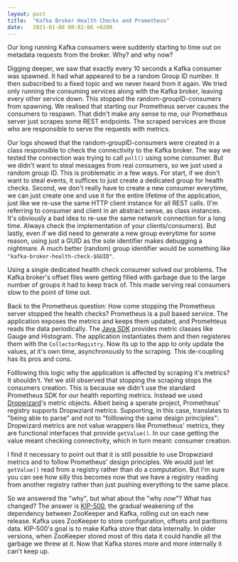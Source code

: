 ```yaml
---
layout: post
title:  "Kafka Broker Health Checks and Prometheus"
date:   2021-01-08 00:02:06 +0200
---
```

Our long running Kafka consumers were suddenly starting to time out on metadata requests from the broker. Why? and why now?

Digging deeper, we saw that exactly every 10 seconds a Kafka consumer was spawned. It had what appeared to be a random Group ID number. It then subscribed to a fixed topic and we never heard from it again. We tried only running the consuming services along with the Kafka broker, leaving every other service down. This stopped the random-groupID-consumers from spawning. We realised that starting our Prometheus server causes the consumers to respawn. That didn't make any sense to me, our Prometheus server just scrapes some REST endpoints. The scraped services are those who are responsible to serve the requests with metrics.

Our logs showed that the random-groupID-consumers were created in a class responsible to check the connectivity to the Kafka broker. The way we tested the connection was trying to call `poll()` using some consumer. But we didn't want to steal messages from real consumers, so we just used a random group ID. This is problematic in a few ways. For start, if we don't want to steal events, it suffices to just create a dedicated group for health checks. Second, we don't really have to create a new consumer everytime, we can just create one and use it for the entire lifetime of the application, just like we re-use the same HTTP client instance for all REST calls. (I'm referring to consumer and client in an abstract sense, as class instances. It's obviously a bad idea to re-use the same network connection for a long time. Always check the implementation of your clients/consumers). But lastly, even if we did need to generate a new group everytime for some reason, using just a GUID as the sole identifier makes debugging a nightmare. A much better (random) group identifier would be something like `"kafka-broker-health-check-$GUID"`.

Using a single dedicated health check consumer solved our problems. The Kafka broker's offset files were getting filled with garbage due to the large number of groups it had to keep track of. This made serving real consumers slow to the point of time out.

Back to the Prometheus question: How come stopping the Prometheus server stopped the health checks? 
Prometheus is a pull based service. The application exposes the metrics and keeps them updated, and Promehteus reads the data periodically. The [Java SDK](https://github.com/prometheus/client_java) provides metric classes like Gauge and Histogram. The application instantiates them and then registeres them with the `CollectorRegistry`. Now its up to the app to only update the values, at it's own time, asynchronously to the scraping. This de-coupling has its pros and cons.

Folllowing this logic why the application is affected by scraping it's metrics? It shouldn't. Yet we still observed that stopping the scraping stops the consumers creation. This is because we didn't use the standard Prometheus SDK for our health reporting metrics. Instead we used [Dropwizard](https://www.dropwizard.io/en/latest/)'s metric objects. Albeit being a sperate project, Prometheus' registry supports Dropwziard metrics. Supporting, in this case, translates to "being able to parse" and not to "folllowing the same design principles": Dropwizard metrics are not value wrappers like Prometheus' metrics, they are functional interfaces that provide `getValue()`. In our case getting the value meant checking connectivity, which in turn meant: consumer creation.

I find it necessary to point out that it is still possible to use Dropwziard metrics and to follow Prometheus' design principles. We would just let `getValue()` read from a registry rather than do a computation. But I'm sure you can see how silly this becomes now that we have a registry reading from another registry rather than just pushing everything to the same place.

So we answered the "why", but what about the "why *now*"? What has changed? The answer is [KIP-500](https://cwiki.apache.org/confluence/display/KAFKA/KIP-500%3A+Replace+ZooKeeper+with+a+Self-Managed+Metadata+Quorum), the gradual weakening of the dependency between ZooKeeper and Kafka, rolling out on each new release. Kafka uses ZooKeeper to store configuration, offsets and paritions data. KIP-500's goal is to make Kafka store that data internally. In older versions, when ZooKeeper stored most of this data it could handle all the garbage we threw at it. Now that Kafka stores more and more internally it can't keep up.

